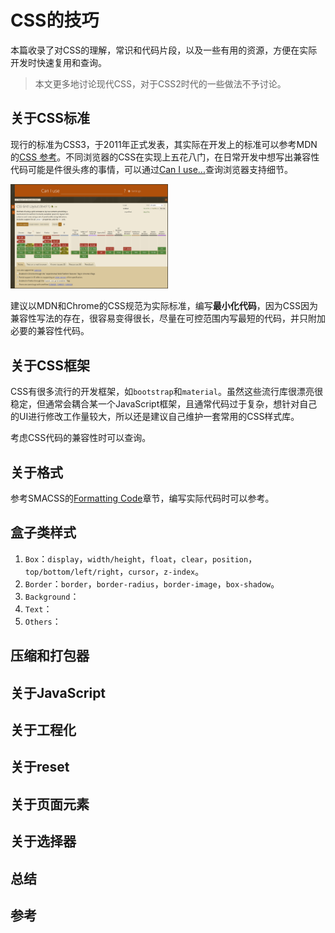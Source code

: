 # CSS的技巧

本篇收录了对CSS的理解，常识和代码片段，以及一些有用的资源，方便在实际开发时快速复用和查询。

> 本文更多地讨论现代CSS，对于CSS2时代的一些做法不予讨论。

## 关于CSS标准

现行的标准为CSS3，于2011年正式发表，其实际在开发上的标准可以参考MDN的[CSS 参考](https://developer.mozilla.org/zh-CN/docs/Web/CSS/Reference)。不同浏览器的CSS在实现上五花八门，在日常开发中想写出兼容性代码可能是件很头疼的事情，可以通过[Can I use...](https://caniuse.com/)查询浏览器支持细节。

<img src="./images/caniuse/caniuse.png" title="caniuse" alt="caniuse" width="50%">

建议以MDN和Chrome的CSS规范为实际标准，编写**最小化代码**，因为CSS因为兼容性写法的存在，很容易变得很长，尽量在可控范围内写最短的代码，并只附加必要的兼容性代码。

## 关于CSS框架

CSS有很多流行的开发框架，如`bootstrap`和`material`。虽然这些流行库很漂亮很稳定，但通常会耦合某一个JavaScript框架，且通常代码过于复杂，想针对自己的UI进行修改工作量较大，所以还是建议自己维护一套常用的CSS样式库。




考虑CSS代码的兼容性时可以查询。

## 关于格式

参考SMACSS的[Formatting Code](http://smacss.com/book/formatting)章节，编写实际代码时可以参考。

## 盒子类样式

1. `Box`：`display`，`width/height`，`float`，`clear`，`position`，`top/bottom/left/right`，`cursor`，`z-index`。
2. `Border`：`border`，`border-radius`，`border-image`，`box-shadow`。
3. `Background`：
4. `Text`：
5. `Others`：

## 压缩和打包器



## 关于JavaScript

## 关于工程化

## 关于reset

## 关于页面元素

## 关于选择器






















## 总结

## 参考
